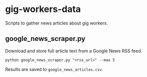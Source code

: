 # gig-workers-data

Scripts to gather news articles about gig workers.

## google_news_scraper.py

Download and store full article text from a Google News RSS feed.

```
python google_news_scraper.py "<rss_url>" --max 5
```

Results are saved to `google_news_articles.csv`.
